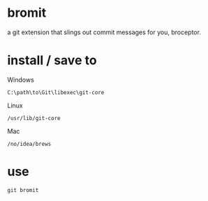 bromit
======

a git extension that slings out commit messages for you, broceptor.

install / save to
======

Windows

    C:\path\to\Git\libexec\git-core

Linux
    
    /usr/lib/git-core

Mac
    
    /no/idea/brews

use
======

    git bromit
